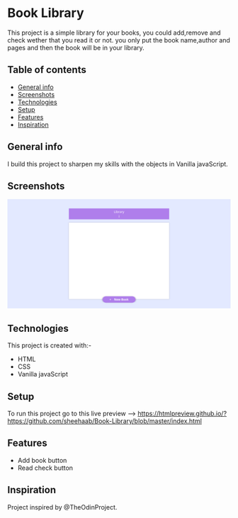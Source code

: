 # Book Library
This project is a simple library for your books, you could add,remove and check wether that you read it or not. you only put the book name,author and pages and then the book will be in your library.

## Table of contents
* [General info](#general-info)
* [Screenshots](#screenshots)
* [Technologies](#technologies)
* [Setup](#setup)
* [Features](#features)
* [Inspiration](#inspiration)

## General info
I build this project to sharpen my skills with the objects in Vanilla javaScript.

## Screenshots
![Library](Image/Screenshot.jpg)

## Technologies
This project is created with:-

* HTML
* CSS
* Vanilla javaScript

## Setup
To run this project go to this live preview --> https://htmlpreview.github.io/?https://github.com/sheehaab/Book-Library/blob/master/index.html

## Features

* Add book button
* Read check button

## Inspiration

Project inspired by @TheOdinProject.